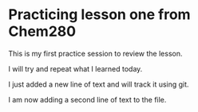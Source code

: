 # Practicing lesson one from Chem280

This is my first practice session to review the lesson.

I will try and repeat what I learned today.

I just added a new line of text and will track it using git.

I am now adding a second line of text to the file.


